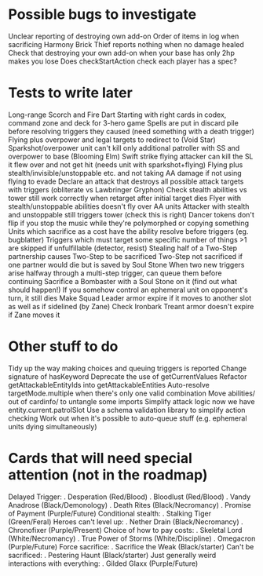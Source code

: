 # Possible bugs to investigate

Unclear reporting of destroying own add-on
Order of items in log when sacrificing Harmony
Brick Thief reports nothing when no damage healed
Check that destroying your own add-on when your base has only 2hp makes you lose
Does checkStartAction check each player has a spec?

# Tests to write later

Long-range
Scorch and Fire Dart
Starting with right cards in codex, command zone and deck for 3-hero game
Spells are put in discard pile before resolving triggers they caused (need something with a death trigger)
Flying plus overpower and legal targets to redirect to (Void Star)
Sparkshot/overpower unit can't kill only additional patroller with SS and overpower to base (Blooming Elm)
Swift strike flying attacker can kill the SL it flew over and not get hit (needs unit with sparkshot+flying)
Flying plus stealth/invisible/unstoppable etc. and not taking AA damage if not using flying to evade
Declare an attack that destroys all possible attack targets with triggers (obliterate vs Lawbringer Gryphon)
Check stealth abilities vs tower still work correctly when retarget after initial target dies
Flyer with stealth/unstoppable abilities doesn't fly over AA units
Attacker with stealth and unstoppable still triggers tower (check this is right)
Dancer tokens don't flip if you stop the music while they're polymorphed or copying something
Units which sacrifice as a cost have the ability resolve before triggers (eg. bugblatter)
Triggers which must target some specific number of things >1 are skipped if unfulfillable (detector, resist)
Stealing half of a Two-Step partnership causes Two-Step to be sacrificed
Two-Step not sacrificed if one partner would die but is saved by Soul Stone
When two new triggers arise halfway through a multi-step trigger, can queue them before continuing
Sacrifice a Bombaster with a Soul Stone on it (find out what should happen!)
If you somehow control an ephemeral unit on opponent's turn, it still dies
Make Squad Leader armor expire if it moves to another slot as well as if sidelined (by Zane)
Check Ironbark Treant armor doesn't expire if Zane moves it

# Other stuff to do

Tidy up the way making choices and queuing triggers is reported
Change signature of hasKeyword
Deprecate the use of getCurrentValues
Refactor getAttackableEntityIds into getAttackableEntities
Auto-resolve targetMode.multiple when there's only one valid combination
Move abilities/ out of cardinfo/ to untangle some imports
Simplify attack logic now we have entity.current.patrolSlot
Use a schema validation library to simplify action checking
Work out when it's possible to auto-queue stuff (e.g. ephemeral units dying simultaneously)

# Cards that will need special attention (not in the roadmap)

Delayed Trigger:
. Desperation (Red/Blood)
. Bloodlust (Red/Blood)
. Vandy Anadrose (Black/Demonology)
. Death Rites (Black/Necromancy)
. Promise of Payment (Purple/Future)
Conditional stealth:
. Stalking Tiger (Green/Feral)
Heroes can't level up:
. Nether Drain (Black/Necromancy)
. Chronofixer (Purple/Present)
Choice of how to pay costs:
. Skeletal Lord (White/Necromancy)
. True Power of Storms (White/Discipline)
. Omegacron (Purple/Future)
Force sacrifice:
. Sacrifice the Weak (Black/starter)
Can't be sacrificed:
. Pestering Haunt (Black/starter)
Just generally weird interactions with everything:
. Gilded Glaxx (Purple/Future)
